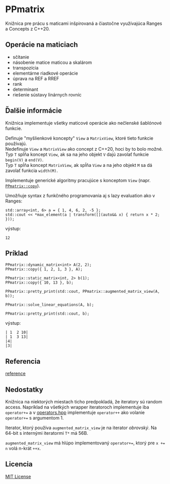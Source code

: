 # PPmatrix

Knižnica pre prácu s maticami inšpirovaná a čiastočne využívajúca Ranges a Concepts z C++20.

## Operácie na maticiach

* sčítanie
* násobenie matice maticou a skalárom
* transpozícia
* elementárne riadkové operácie
* úprava na REF a RREF
* rank
* determinant
* riešenie sústavy linárnych rovníc

## Ďalšie informácie

Knižnica implementuje všetky maticové operácie ako nečlenské šablónové funkcie.

Definuje "myšlienkové koncepty" `View` a `MatrixView`, ktoré tieto funkcie používajú.\
Nedefinuje `View` a `MatrixView` ako concept z C++20, hoci by to bolo možné.\
Typ `T` spĺňa koncept `View`, ak sa na jeho objekt `V` dajú zavolať funkcie `begin(V)` a `end(V)`.\
Typ `T` spĺňa koncept `MatrixView`, ak spĺňa `View` a na jeho objekt `M` sa dá zavolať funkcia `width(M)`.

Implementuje generické algoritmy pracujúce s konceptom `View` (napr. [`PPmatrix::copy`](reference.md#copy)).

Umožňuje syntax z funkčného programovania aj s lazy evaluation ako v Ranges:

```
std::array<int, 6> a = { 1, 4, 6, 2, -5 };
std::cout << *max_element(a | transform([](auto&& x) { return x * 2; }));
```

výstup:

`12`

## Príklad

```
PPmatrix::dynamic_matrix<int> A(2, 2);
PPmatrix::copy({ 1, 2, 1, 3 }, A);

PPmatrix::static_matrix<int, 2> b(1);
PPmatrix::copy({ 10, 13 }, b);

PPmatrix::pretty_print(std::cout, PPmatrix::augmented_matrix_view(A, b));

PPmatrix::solve_linear_equations(A, b);

PPmatrix::pretty_print(std::cout, b);
```

výstup:

```
| 1  2 10|
| 1  3 13|
|4|
|3|
```

## Referencia

[reference](reference.md)

## Nedostatky

Knižnica na niektorých miestach ticho predpokladá, že iteratory sú random access.
Napríklad na všetkých wrapper iteratoroch implementuje iba `operator+=`
a v [operators.hpp](PPmatrix/operators.hpp) implementuje `operator++`
ako volanie `operator+=` s argumentom 1.

Iterator, ktorý používa `augmented_matrix_view` je na iterator *obrovský*.
Na 64-bit s internými iteratormi `T*` má 56B.

`augmented_matrix_view` má hlúpo implementovaný `operator+=`,
ktorý pre `x += n` volá n-krát `++x`.

## Licencia

[MIT License](LICENSE)
